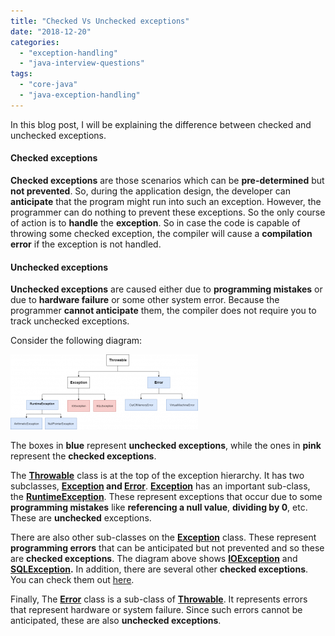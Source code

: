 ```yaml
---
title: "Checked Vs Unchecked exceptions"
date: "2018-12-20"
categories: 
  - "exception-handling"
  - "java-interview-questions"
tags: 
  - "core-java"
  - "java-exception-handling"
---
```


In this blog post, I will be explaining the difference between checked and unchecked exceptions.

#### Checked exceptions

**Checked exceptions** are those scenarios which can be **pre-determined** but **not prevented**. So, during the application design, the developer can **anticipate** that the program might run into such an exception. However, the programmer can do nothing to prevent these exceptions. So the only course of action is to **handle** the **exception**. So in case the code is capable of throwing some checked exception, the compiler will cause a **compilation error** if the exception is not handled.

#### Unchecked exceptions

**Unchecked exceptions** are caused either due to **programming mistakes** or due to **hardware failure** or some other system error. Because the programmer **cannot anticipate** them, the compiler does not require you to track unchecked exceptions.

Consider the following diagram:

[![](images/Exception_Hierarchy-1-300x120.png)](images/Exception_Hierarchy-1.png) 

The boxes in **blue** represent **unchecked exceptions**, while the ones in **pink** represent the **checked exceptions**.

The **[Throwable](https://docs.oracle.com/javase/8/docs/api/java/lang/Throwable.html)** class is at the top of the exception hierarchy. It has two subclasses, **[Exception](https://docs.oracle.com/javase/8/docs/api/java/lang/Exception.html) and [Error](https://docs.oracle.com/javase/8/docs/api/java/lang/Error.html)**. **[Exception](https://docs.oracle.com/javase/8/docs/api/java/lang/Exception.html)** has an important sub-class, the **[RuntimeException](https://docs.oracle.com/javase/8/docs/api/java/lang/RuntimeException.html)**. These represent exceptions that occur due to some **programming mistakes** like **referencing a null value**, **dividing by 0**, etc. These are **unchecked** exceptions.

There are also other sub-classes on the **[Exception](https://docs.oracle.com/javase/8/docs/api/java/lang/Exception.html)** class. These represent **programming errors** that can be anticipated but not prevented and so these are **checked exceptions**. The diagram above shows **[IOException](https://docs.oracle.com/javase/8/docs/api/java/io/IOException.html)** and **[SQLException](https://docs.oracle.com/javase/8/docs/api/java/sql/SQLException.html).** In addition, there are several other **checked exceptions**. You can check them out [here](https://docs.oracle.com/javase/8/docs/api/java/lang/Exception.html).

Finally, The **[Error](https://docs.oracle.com/javase/8/docs/api/java/lang/Error.html)** class is a sub-class of **[Throwable](https://docs.oracle.com/javase/8/docs/api/java/lang/Throwable.html)**. It represents errors that represent hardware or system failure. Since such errors cannot be anticipated, these are also **unchecked exceptions**.
